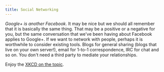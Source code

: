 ```yaml
---
title: Social Networking
---
```


*Google+ is another Facebook*.  It may be nice but we should all remember that it is basically the same thing.  That may be a positive or a negative for you, but the same conversation that we've been having about Facebook applies to Google+.  If we want to network with people, perhaps it is worthwhile to consider existing tools.  Blogs for general sharing (blogs that live on your own server!), email for 1-to-1 correspondence, IRC for chat and so on.  You don't need a third party to mediate your relationships.

Enjoy the [XKCD on the topic](http://xkcd.com/918/).
